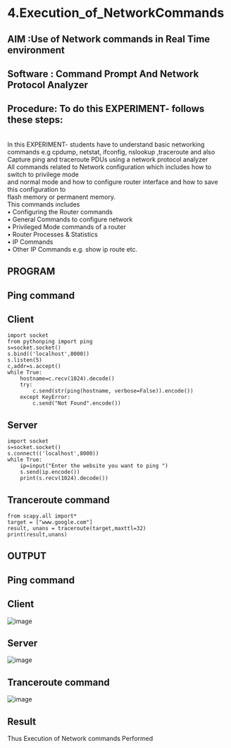 # 4.Execution_of_NetworkCommands
## AIM :Use of Network commands in Real Time environment
## Software : Command Prompt And Network Protocol Analyzer
## Procedure: To do this EXPERIMENT- follows these steps:
<BR>
In this EXPERIMENT- students have to understand basic networking commands e.g cpdump, netstat, ifconfig, nslookup ,traceroute and also Capture ping and traceroute PDUs using a network protocol analyzer 
<BR>
All commands related to Network configuration which includes how to switch to privilege mode
<BR>
and normal mode and how to configure router interface and how to save this configuration to
<BR>
flash memory or permanent memory.
<BR>
This commands includes
<BR>
• Configuring the Router commands
<BR>
• General Commands to configure network
<BR>
• Privileged Mode commands of a router 
<BR>
• Router Processes & Statistics
<BR>
• IP Commands
<BR>
• Other IP Commands e.g. show ip route etc.
<BR>

## PROGRAM

## Ping command
## Client
```
import socket 
from pythonping import ping 
s=socket.socket() 
s.bind(('localhost',8000)) 
s.listen(5) 
c,addr=s.accept() 
while True: 
    hostname=c.recv(1024).decode() 
    try: 
        c.send(str(ping(hostname, verbose=False)).encode()) 
    except KeyError: 
        c.send("Not Found".encode())
```
## Server
```
import socket 
s=socket.socket() 
s.connect(('localhost',8000)) 
while True: 
    ip=input("Enter the website you want to ping ") 
    s.send(ip.encode()) 
    print(s.recv(1024).decode())
```
## Tranceroute command
```
from scapy.all import* 
target = ["www.google.com"] 
result, unans = traceroute(target,maxttl=32) 
print(result,unans)
```
## OUTPUT
## Ping command
## Client
![image](https://github.com/user-attachments/assets/dd7378ce-fca5-4b71-afde-7f2c523c4346)

## Server
![image](https://github.com/user-attachments/assets/8a6d937e-3878-4c95-bbbc-20fd95992f15)

## Tranceroute command
![image](https://github.com/user-attachments/assets/44c121f5-946d-477f-8ba5-d2e9fb429600)


## Result
Thus Execution of Network commands Performed 
